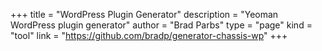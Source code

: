 +++
title = "WordPress Plugin Generator"
description = "Yeoman WordPress plugin generator"
author = "Brad Parbs"
type = "page"
kind = "tool"
link = "https://github.com/bradp/generator-chassis-wp"
+++

